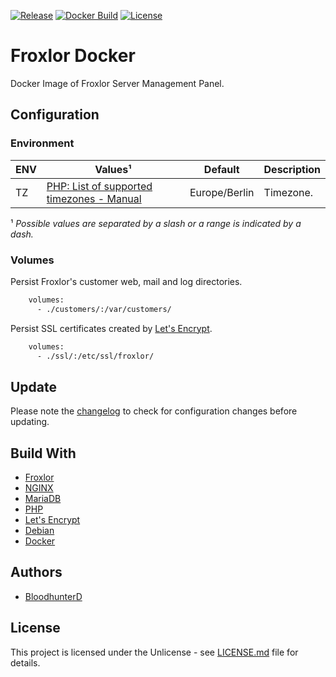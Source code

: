 [![Release](https://img.shields.io/github/v/release/bloodhunterd/froxlor-docker?include_prereleases&style=for-the-badge)](https://github.com/bloodhunterd/froxlor-docker/releases)
[![Docker Build](https://img.shields.io/docker/cloud/build/bloodhunterd/froxlor?style=for-the-badge)](https://hub.docker.com/r/bloodhunterd/froxlor)
[![License](https://img.shields.io/github/license/bloodhunterd/froxlor-docker?style=for-the-badge)](https://github.com/bloodhunterd/froxlor-docker/blob/master/LICENSE)

# Froxlor Docker

Docker Image of Froxlor Server Management Panel.

## Configuration

### Environment

| ENV | Values¹ | Default | Description
|--- |--- |--- |---
| TZ | [PHP: List of supported timezones - Manual](https://www.php.net/manual/en/timezones.php) | Europe/Berlin | Timezone.

¹ *Possible values are separated by a slash or a range is indicated by a dash.*

### Volumes

Persist Froxlor's customer web, mail and log directories. 

```bash
    volumes:
      - ./customers/:/var/customers/
```

Persist SSL certificates created by [Let's Encrypt](https://letsencrypt.org/).

```bash
    volumes:
      - ./ssl/:/etc/ssl/froxlor/
```

## Update

Please note the [changelog](https://github.com/bloodhunterd/froxlor-docker/blob/master/CHANGELOG.md) to check for configuration changes before updating.

## Build With

* [Froxlor](https://froxlor.org/)
* [NGINX](https://www.nginx.com/)
* [MariaDB](https://mariadb.org/)
* [PHP](https://www.php.net/)
* [Let's Encrypt](https://letsencrypt.org/)
* [Debian](https://www.debian.org/)
* [Docker](https://www.docker.com/)

## Authors

* [BloodhunterD](https://github.com/bloodhunterd)

## License

This project is licensed under the Unlicense - see [LICENSE.md](https://github.com/bloodhunterd/froxlor-docker/blob/master/LICENSE) file for details.
